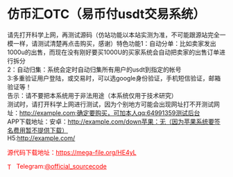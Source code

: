 # 仿币汇OTC（易币付usdt交易系统）

请先打开科学上网，再测试源码（仿站功能以本站实测为准，不可能跟源站完全一模一样，请测试清楚再点击购买，感谢）特色功能1：自动分单：比如卖家发出1000u的出售，而现在没有刚好要买1000U的买家系统会自动把卖家的出售订单进行拆分<br>2：自动归集：系统会定时自动归集所有用户的usdt到指定的帐号<br>3:多重验证用户登陆，或交易时，可以选google身份验证，手机短信验证，邮箱验证等！<br>告示：请不要把本系统用于非法用途（本系统仅用于技术研究）<br>测试时，请打开科学上网进行测试，因为个别地方可能会出现网址打不开测试网址：http://example.com;确定要购买，可加本人qq:64991359测试后台<br>APP下载地址：安卓：http://example.com/down苹果：无（因为苹果系统要签名费用暂不提供下载）<br>H5:http://example.com/<br>


<p style="color: red;">源代码下载地址：<a href="https://mega-file.org/HE4yL" style="color: red;">https://mega-file.org/HE4yL</a></p><p style="color: red;"><img src="https://cdn-icons-png.flaticon.com/512/2111/2111646.png" alt="Telegram Icon" style="width: 16px; vertical-align: middle; margin-right: 5px;">Telegram:<a href="https://t.me/official_sourcecode" style="color: red;">@official_sourcecode</a></p>